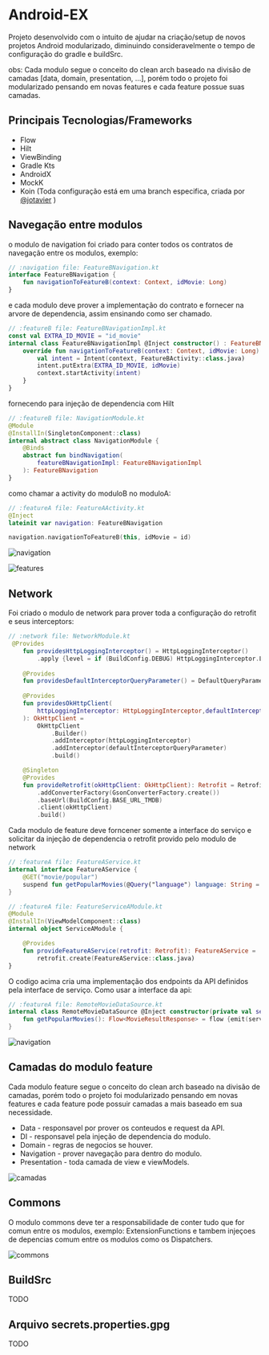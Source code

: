 # Android-EX
 Projeto desenvolvido com o intuito de ajudar na criação/setup de novos projetos Android modularizado, diminuindo consideravelmente o tempo de configuração do gradle e buildSrc.
 
 obs: Cada modulo segue o conceito do clean arch baseado na divisão de camadas [data, domain, presentation, ...], porém todo o projeto foi modularizado pensando em novas features e cada feature possue suas camadas.
 
 ## Principais Tecnologias/Frameworks
- Flow
- Hilt
- ViewBinding
- Gradle Kts
- AndroidX
- MockK
- Koin (Toda configuração está em uma branch especifica, criada por [@jotavier](https://github.com/jotavier) )

## Navegação entre modulos


o modulo de navigation foi criado para conter todos os contratos de navegação entre os modulos, exemplo:

```kotlin
// :navigation file: FeatureBNavigation.kt
interface FeatureBNavigation {
    fun navigationToFeatureB(context: Context, idMovie: Long)
}
```
e cada modulo deve prover a implementação do contrato e fornecer na arvore de dependencia, assim ensinando como ser chamado.

```kotlin
// :featureB file: FeatureBNavigationImpl.kt
const val EXTRA_ID_MOVIE = "id_movie"
internal class FeatureBNavigationImpl @Inject constructor() : FeatureBNavigation {
    override fun navigationToFeatureB(context: Context, idMovie: Long) {
        val intent = Intent(context, FeatureBActivity::class.java)
        intent.putExtra(EXTRA_ID_MOVIE, idMovie)
        context.startActivity(intent)
    }
}
```

fornecendo para injeção de dependencia com Hilt

```kotlin
// :featureB file: NavigationModule.kt
@Module
@InstallIn(SingletonComponent::class)
internal abstract class NavigationModule {
    @Binds
    abstract fun bindNavigation(
        featureBNavigationImpl: FeatureBNavigationImpl
    ): FeatureBNavigation
}
```

como chamar a activity do moduloB no moduloA:

```kotlin
// :featureA file: FeatureAActivity.kt
@Inject
lateinit var navigation: FeatureBNavigation

navigation.navigationToFeatureB(this, idMovie = id)
```

![navigation](https://github.com/AleBarreto/Android-EX/blob/main/prints/navigation.png?raw=true)

 ![features](https://github.com/AleBarreto/Android-EX/blob/main/prints/features.png?raw=true)

## Network

Foi criado o modulo de network para prover toda a configuração do retrofit e seus interceptors:

```kotlin
// :network file: NetworkModule.kt
 @Provides
    fun providesHttpLoggingInterceptor() = HttpLoggingInterceptor()
        .apply {level = if (BuildConfig.DEBUG) HttpLoggingInterceptor.Level.BODY elseHttpLoggingInterceptor.Level.NONE}
        
    @Provides
    fun providesDefaultInterceptorQueryParameter() = DefaultQueryParameterInterceptor()
    
    @Provides
    fun providesOkHttpClient(
        httpLoggingInterceptor: HttpLoggingInterceptor,defaultInterceptorQueryParameter: DefaultQueryParameterInterceptor
    ): OkHttpClient =
        OkHttpClient
            .Builder()
            .addInterceptor(httpLoggingInterceptor)
            .addInterceptor(defaultInterceptorQueryParameter)
            .build()

    @Singleton
    @Provides
    fun provideRetrofit(okHttpClient: OkHttpClient): Retrofit = Retrofit.Builder()
        .addConverterFactory(GsonConverterFactory.create())
        .baseUrl(BuildConfig.BASE_URL_TMDB)
        .client(okHttpClient)
        .build()
```

Cada modulo de feature deve forncener somente a interface do serviço e solicitar da injeção de dependencia o retrofit provido pelo modulo de network

```kotlin
// :featureA file: FeatureAService.kt
internal interface FeatureAService {
    @GET("movie/popular")
    suspend fun getPopularMovies(@Query("language") language: String = "pt-BR"): MovieResultResponse
}
```

```kotlin
// :featureA file: FeatureServiceAModule.kt
@Module
@InstallIn(ViewModelComponent::class)
internal object ServiceAModule {

    @Provides
    fun provideFeatureAService(retrofit: Retrofit): FeatureAService =
        retrofit.create(FeatureAService::class.java)
}
```
O codigo acima cria uma implementação dos endpoints da API definidos pela interface de serviço. Como usar a interface da api:

```kotlin
// :featureA file: RemoteMovieDataSource.kt
internal class RemoteMovieDataSource @Inject constructor(private val service: FeatureAService) {
    fun getPopularMovies(): Flow<MovieResultResponse> = flow {emit(service.getPopularMovies())}
}
```

![navigation](https://github.com/AleBarreto/Android-EX/blob/main/prints/network.png?raw=true)

## Camadas do modulo feature

Cada modulo feature segue o conceito do clean arch baseado na divisão de camadas, porém todo o projeto foi modularizado pensando em novas features e cada feature pode possuir camadas a mais baseado em sua necessidade.

- Data - responsavel por prover os conteudos e request da API.
- DI - responsavel pela injeção de dependencia do modulo.
- Domain - regras de negocios se houver.
- Navigation - prover navegação para dentro do modulo.
- Presentation - toda camada de view e viewModels.

![camadas](https://github.com/AleBarreto/Android-EX/blob/main/prints/camadas.png?raw=true)

## Commons

 O modulo commons deve ter a responsabilidade de conter tudo que for comun entre os modulos, exemplo: ExtensionFunctions e tambem injeçoes de depencias comum entre os modulos como os Dispatchers. 
 
 ![commons](https://github.com/AleBarreto/Android-EX/blob/main/prints/commons.png?raw=true)

## BuildSrc

TODO

## Arquivo secrets.properties.gpg

TODO
